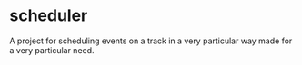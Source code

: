 # scheduler

A project for scheduling events on a track in a very particular way made for a very particular need.
